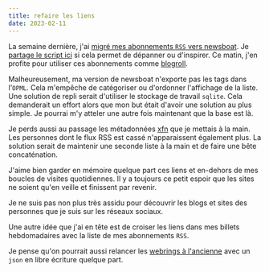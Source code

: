 ```yaml
---
title: refaire les liens
date: 2023-02-11
---
```


La semaine dernière, j'ai [migré mes abonnements `RSS` vers newsboat][0].
Je [partage le script ici][1] si cela permet de dépanner ou d'inspirer.
Ce matin, j'en profite pour utiliser ces abonnements comme [blogroll][2].

Malheureusement, ma version de newsboat n'exporte pas les tags dans l'`OPML`.
Cela m'empêche de catégoriser ou d'ordonner l'affichage de la liste.
Une solution de repli serait d'utiliser le stockage de travail `sqlite`.
Cela demanderait un effort alors que mon but était d'avoir une solution au plus simple.
Je pourrai m'y atteler une autre fois maintenant que la base est là.

Je perds aussi au passage les métadonnées [xfn][3] que je mettais à la main.
Les personnes dont le flux RSS est cassé n'apparaissent également plus.
La solution serait de maintenir une seconde liste à la main et de faire une bête concaténation.

J'aime bien garder en mémoire quelque part ces liens et en-dehors de mes boucles de visites quotidiennes.
Il y a toujours ce petit espoir que les sites ne soient qu'en veille et finissent par revenir.

Je ne suis pas non plus très assidu pour découvrir les blogs et sites des personnes que je suis sur les réseaux sociaux.

Une autre idée que j'ai en tête est de croiser les liens dans mes billets hebdomadaires avec la liste de mes abonnements `RSS`.

Je pense qu'on pourrait aussi relancer les [webrings à l'ancienne][4] avec un `json` en libre écriture quelque part.

[0]: /journal/20230205171510/
[1]: https://github.com/taniki/autopopote/blob/main/11d.im/newsboat_json.py
[2]: /notices/ecosysteme/
[3]: https://indieweb.org/XFN
[4]: https://github.com/XXIIVV/webring#join-the-webring